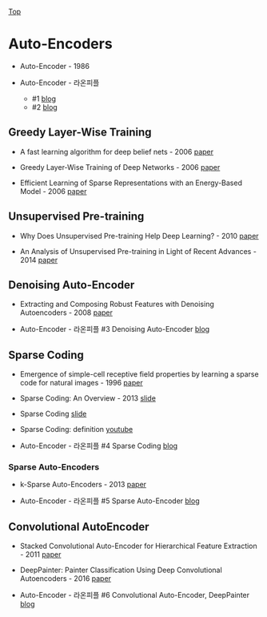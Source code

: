 [Top](README.md)

# Auto-Encoders

* Auto-Encoder - 1986

* Auto-Encoder - 라온피플
  * #1 [blog](https://laonple.blog.me/220850892431)
  * #2 [blog](https://laonple.blog.me/220884698923)



## Greedy Layer-Wise Training

* A fast learning algorithm for deep belief nets - 2006 [paper](https://www.cs.toronto.edu/~hinton/absps/fastnc.pdf)

* Greedy Layer-Wise Training of Deep Networks - 2006 [paper](http://www.iro.umontreal.ca/~lisa/pointeurs/BengioNips2006All.pdf) 

* Efficient Learning of Sparse Representations with an Energy-Based Model - 2006 [paper](https://papers.nips.cc/paper/3112-efficient-learning-of-sparse-representations-with-an-energy-based-model.pdf)


## Unsupervised Pre-training

* Why Does Unsupervised Pre-training Help Deep Learning? - 2010 [paper](http://www.jmlr.org/papers/volume11/erhan10a/erhan10a.pdf)

* An Analysis of Unsupervised Pre-training in Light of Recent Advances - 2014 [paper](https://arxiv.org/pdf/1412.6597.pdf)


## Denoising Auto-Encoder

* Extracting and Composing Robust Features with Denoising Autoencoders - 2008 [paper](http://www.cs.toronto.edu/~larocheh/publications/icml-2008-denoising-autoencoders.pdf)

* Auto-Encoder - 라온피플 #3 Denoising Auto-Encoder [blog](https://laonple.blog.me/220891144201)


## Sparse Coding

* Emergence of simple-cell receptive field properties by learning a sparse code for natural images - 1996 [paper](https://www.nature.com/articles/381607a0)

* Sparse Coding: An Overview - 2013 [slide](http://www.cs.ubc.ca/~schmidtm/MLRG/sparseCoding.pdf)

* Sparse Coding [slide](http://www.rctn.org/vs265/sparse-coding-slides.pdf)

* Sparse Coding: definition [youtube](https://www.youtube.com/watch?v=7a0_iEruGoM)

* Auto-Encoder - 라온피플 #4 Sparse Coding [blog](https://laonple.blog.me/220914873095)


### Sparse Auto-Encoders

* k-Sparse Auto-Encoders - 2013 [paper](https://arxiv.org/pdf/1312.5663.pdf)

* Auto-Encoder - 라온피플 #5 Sparse Auto-Encoder [blog](https://laonple.blog.me/220943887634)


## Convolutional AutoEncoder

* Stacked Convolutional Auto-Encoder for Hierarchical Feature Extraction - 2011 [paper](https://pdfs.semanticscholar.org/1c6d/990c80e60aa0b0059415444cdf94b3574f0f.pdf)

* DeepPainter: Painter Classification Using Deep Convolutional Autoencoders - 2016 [paper](http://elidavid.com/pubs/deeppainter.pdf)

* Auto-Encoder - 라온피플 #6 Convolutional Auto-Encoder, DeepPainter [blog](https://laonple.blog.me/220949087243)
